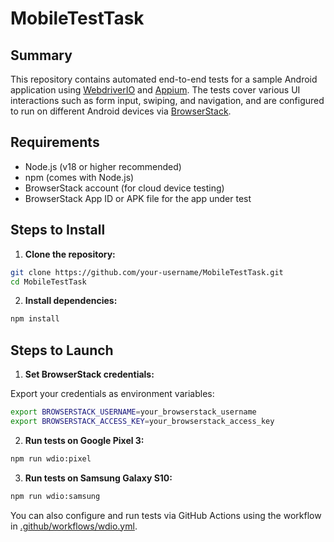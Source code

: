 # MobileTestTask

## Summary

This repository contains automated end-to-end tests for a sample Android application using [WebdriverIO](https://webdriver.io/) and [Appium](https://appium.io/). The tests cover various UI interactions such as form input, swiping, and navigation, and are configured to run on different Android devices via [BrowserStack](https://www.browserstack.com/).

## Requirements

- Node.js (v18 or higher recommended)
- npm (comes with Node.js)
- BrowserStack account (for cloud device testing)
- BrowserStack App ID or APK file for the app under test

## Steps to Install

1. **Clone the repository:**

```sh
git clone https://github.com/your-username/MobileTestTask.git
cd MobileTestTask

```

2. **Install dependencies:**

```sh
npm install

```

## Steps to Launch

1. **Set BrowserStack credentials:**

Export your credentials as environment variables:

```sh
export BROWSERSTACK_USERNAME=your_browserstack_username
export BROWSERSTACK_ACCESS_KEY=your_browserstack_access_key

```

2. **Run tests on Google Pixel 3:**

```sh
npm run wdio:pixel

```

3. **Run tests on Samsung Galaxy S10:**

```sh
npm run wdio:samsung

```

You can also configure and run tests via GitHub Actions using the workflow in [.github/workflows/wdio.yml](.github/workflows/wdio.yml).